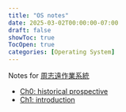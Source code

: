 ```yaml
---
title: "OS notes"
date: 2025-03-02T00:00:00-07:00
draft: false
showToc: true
TocOpen: true
categories: [Operating System]
---
```


Notes for [周志遠作業系統](https://ocw.nthu.edu.tw/ocw/index.php?page=course&cid=141)

- [Ch0: historical prospective](../ch0-historical-prospective)
- [Ch1: introduction](../ch1-introduction)

<!-- [Ch0: historical prospective]({{< ref "/posts/os-notes/ch0-historical-prospective.md" >}}) -->